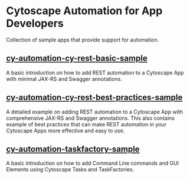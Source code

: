 # Cytoscape Automation for App Developers
Collection of sample apps that provide support for automation.

## [cy-automation-cy-rest-basic-sample](https://github.com/cytoscape/cytoscape-automation/tree/master/for-app-developers/cy-automation-cy-rest-basic-sample) 

A basic introduction on how to add REST automation to a Cytoscape App with minimal JAX-RS and Swagger annotations.

## [cy-automation-cy-rest-best-practices-sample](https://github.com/cytoscape/cytoscape-automation/tree/master/for-app-developers/cy-automation-cy-rest-best-practices-sample)

A detailed example on adding REST automation to a Cytoscape App with comprehensive JAX-RS and Swagger annotations. This also contains example of best practices that can make REST automation in your Cytoscape Apps more effective and easy to use.

## [cy-automation-taskfactory-sample](https://github.com/cytoscape/cytoscape-automation/tree/master/for-app-developers/cy-automation-taskfactory-sample)

A basic introduction on how to add Command Line commands and GUI Elements using Cytoscape Tasks and TaskFactories.
